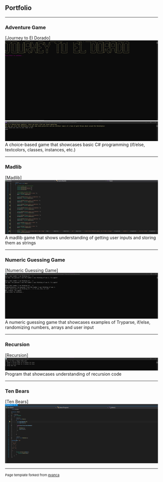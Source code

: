 ## Portfolio

---

### Adventure Game 

[Journey to El Dorado]
<img src="images/Adventure1.png?raw=true"/>
<img src="images/Adventure2.png?raw=true"/>
A choice-based game that showcases basic C# programming (if/else, textcolors, classes, instances, etc.)

---
### Madlib 
[Madlib]
<img src="images/Madlib.png?raw=true"/>
A madlib game that shows understanding of getting user inputs and storing them as strings

---
### Numeric Guessing Game 
[Numeric Guessing Game]
<img src="images/Numbers.png?raw=true"/>
A numeric guessing game that showcases examples of Tryparse, if/else, randomizing numbers, arrays and user input 

---
### Recursion
[Recursion]
<img src="images/Recursion2.png?raw=true"/>
Program that showcases understanding of recursion code

---
### Ten Bears
[Ten Bears]
<img src="images/Bears.png?raw=true"/>



---
<p style="font-size:11px">Page template forked from <a href="https://github.com/evanca/quick-portfolio">evanca</a></p>
<!-- Remove above link if you don't want to attibute -->
